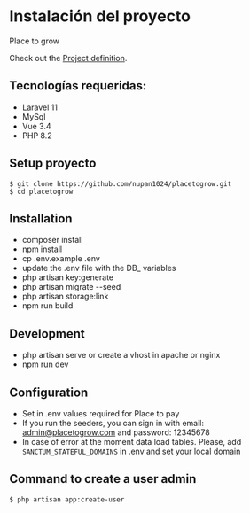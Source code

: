 # Instalación del proyecto 

Place to grow

Check out the [Project definition](https://david-valbuena.notion.site/Reto-af876a2875a3408c8095ab62408030fa).

## Tecnologías requeridas:
- Laravel 11
- MySql
- Vue 3.4
- PHP 8.2

## Setup proyecto
    $ git clone https://github.com/nupan1024/placetogrow.git
    $ cd placetogrow

## Installation

- composer install
- npm install
- cp .env.example .env
- update the .env file with the DB_ variables
- php artisan key:generate
- php artisan migrate --seed
- php artisan storage:link
- npm run build

## Development

- php artisan serve or create a vhost in apache or nginx
- npm run dev

## Configuration
- Set in .env values required for Place to pay
- If you run the seeders, you can sign in 
with email: admin@placetogrow.com and password: 12345678
- In case of error at the moment data load tables. 
Please, add `SANCTUM_STATEFUL_DOMAINS` in .env and set your local domain

## Command to create a user admin
    $ php artisan app:create-user
